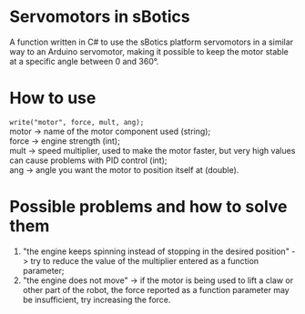 # Servomotors in sBotics
A function written in C# to use the sBotics platform servomotors in a similar way to an Arduino servomotor, making it possible to keep the motor stable at a specific angle between 0 and 360°.
# How to use
```write("motor", force, mult, ang);```  
motor ->  name of the motor component used (string);  
force ->  engine strength (int);  
mult  ->  speed multiplier, used to make the motor faster, but very high values ​​can cause problems with PID control (int);  
ang   ->  angle you want the motor to position itself at (double).
# Possible problems and how to solve them
1. "the engine keeps spinning instead of stopping in the desired position" -> try to reduce the value of the multiplier entered as a function parameter;
2. "the engine does not move" -> if the motor is being used to lift a claw or other part of the robot, the force reported as a function parameter may be insufficient, try increasing the force.

